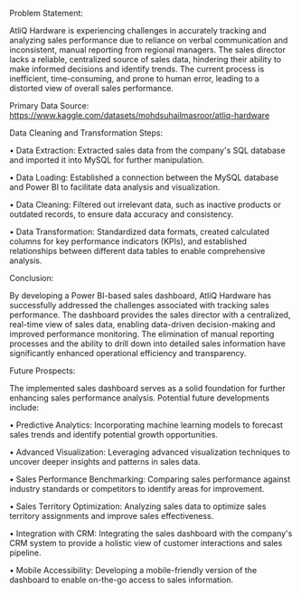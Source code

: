 Problem Statement:

AtliQ Hardware is experiencing challenges in accurately tracking and analyzing sales performance due to reliance on verbal communication and inconsistent, manual reporting from regional managers. The sales director lacks a reliable, centralized source of sales data, hindering their ability to make informed decisions and identify trends. The current process is inefficient, time-consuming, and prone to human error, leading to a distorted view of overall sales performance.

Primary Data Source:
https://www.kaggle.com/datasets/mohdsuhailmasroor/atliq-hardware

Data Cleaning and Transformation Steps:

•	Data Extraction: Extracted sales data from the company's SQL database and imported it into MySQL for further manipulation.

•	Data Loading: Established a connection between the MySQL database and Power BI to facilitate data analysis and visualization.

•	Data Cleaning: Filtered out irrelevant data, such as inactive products or outdated records, to ensure data accuracy and consistency.

•	Data Transformation: Standardized data formats, created calculated columns for key performance indicators (KPIs), and established relationships between different data tables to enable comprehensive analysis.



Conclusion:

By developing a Power BI-based sales dashboard, AtliQ Hardware has successfully addressed the challenges associated with tracking sales performance. The dashboard provides the sales director with a centralized, real-time view of sales data, enabling data-driven decision-making and improved performance monitoring. The elimination of manual reporting processes and the ability to drill down into detailed sales information have significantly enhanced operational efficiency and transparency.




Future Prospects:

The implemented sales dashboard serves as a solid foundation for further enhancing sales performance analysis. Potential future developments include:

•	Predictive Analytics: Incorporating machine learning models to forecast sales trends and identify potential growth opportunities.

•	Advanced Visualization: Leveraging advanced visualization techniques to uncover deeper insights and patterns in sales data.

•	Sales Performance Benchmarking: Comparing sales performance against industry standards or competitors to identify areas for improvement.

•	Sales Territory Optimization: Analyzing sales data to optimize sales territory assignments and improve sales effectiveness.

•	Integration with CRM: Integrating the sales dashboard with the company's CRM system to provide a holistic view of customer interactions and sales pipeline.

•	Mobile Accessibility: Developing a mobile-friendly version of the dashboard to enable on-the-go access to sales information.
